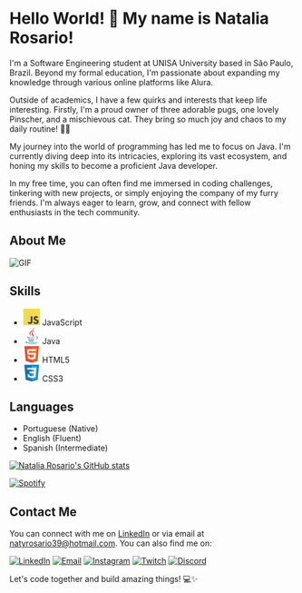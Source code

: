 # Hello World! 👋 My name is Natalia Rosario!

I'm a Software Engineering student at UNISA University based in São Paulo, Brazil. Beyond my formal education, I'm passionate about expanding my knowledge through various online platforms like Alura.

Outside of academics, I have a few quirks and interests that keep life interesting. Firstly, I'm a proud owner of three adorable pugs, one lovely Pinscher, and a mischievous cat. They bring so much joy and chaos to my daily routine! 🐶😺

My journey into the world of programming has led me to focus on Java. I'm currently diving deep into its intricacies, exploring its vast ecosystem, and honing my skills to become a proficient Java developer.

In my free time, you can often find me immersed in coding challenges, tinkering with new projects, or simply enjoying the company of my furry friends. I'm always eager to learn, grow, and connect with fellow enthusiasts in the tech community.

## About Me

<img src="https://s6.ezgif.com/tmp/ezgif-6-6cd8760c02.gif" alt="GIF" width="250">

## Skills

- <img src="https://raw.githubusercontent.com/devicons/devicon/master/icons/javascript/javascript-original.svg" alt="JavaScript" height="30"> JavaScript
- <img src="https://raw.githubusercontent.com/devicons/devicon/master/icons/java/java-original.svg" alt="Java" height="30"> Java
- <img src="https://raw.githubusercontent.com/devicons/devicon/master/icons/html5/html5-original.svg" alt="HTML5" height="30"> HTML5
- <img src="https://raw.githubusercontent.com/devicons/devicon/master/icons/css3/css3-original.svg" alt="CSS3" height="30"> CSS3

## Languages

- Portuguese (Native)
- English (Fluent)
- Spanish (Intermediate)

[![Natalia Rosario's GitHub stats](https://github-readme-stats.vercel.app/api?username=rxsrio&show_icons=true&theme=radical)](https://github.com/seu_nome_de_usuário)

[![Spotify](https://novatorem.joaoalexandre.now.sh/api/spotify)](https://open.spotify.com/user/12174583448)



## Contact Me

You can connect with me on [LinkedIn](https://www.linkedin.com/in/nataliarosario) or via email at natyrosario39@hotmail.com. You can also find me on:

</div
        <div class="contact-icons">
            <a href="https://www.linkedin.com/in/nataliarosario" target="_blank"><img src="https://img.icons8.com/color/48/000000/linkedin.png" alt="LinkedIn"></a>
            <a href="mailto:natyrosario39@hotmail.com" target="_blank"><img src="https://img.icons8.com/color/48/000000/microsoft-outlook-2019.png" alt="Email"></a>
            <a href="https://www.instagram.com/rxsrio/" target="_blank"><img src="https://img.icons8.com/color/48/000000/instagram-new--v1.png" alt="Instagram"></a>
            <a href="https://www.twitch.tv/natyrosario_" target="_blank"><img src="https://img.icons8.com/color/48/000000/twitch.png" alt="Twitch"></a>
            <a href="https://discord.com/channels/@nataliarosario" target="_blank"><img src="https://img.icons8.com/color/48/000000/discord-logo.png" alt="Discord"></a>
        </div>
    </div>
    <p>Let's code together and build amazing things! 💻✨</p>


    


